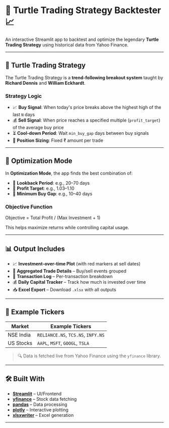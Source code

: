 # 🐢 Turtle Trading Strategy Backtester 📈

An interactive Streamlit app to backtest and optimize the legendary **Turtle Trading Strategy** using historical data from Yahoo Finance.

---

## 📖 Turtle Trading Strategy

The Turtle Trading Strategy is a **trend-following breakout system** taught by **Richard Dennis** and **William Eckhardt**.

### Strategy Logic

- 📈 **Buy Signal**: When today's price breaks above the highest high of the last `N` days
- 💰 **Sell Signal**: When price reaches a specified multiple (`profit_target`) of the average buy price
- ⏳ **Cool-down Period**: Wait `min_buy_gap` days between buy signals
- 🧮 **Position Sizing**: Fixed ₹ amount per trade

---

## 🧠 Optimization Mode

In **Optimization Mode**, the app finds the best combination of:

- 🔁 **Lookback Period**: e.g., 20–70 days
- 🎯 **Profit Target**: e.g., 1.03–1.10
- 📆 **Minimum Buy Gap**: e.g., 10–40 days

### Objective Function

Objective = Total Profit / (Max Investment + 1)


This helps maximize returns while controlling capital usage.

---

## 📊 Output Includes

- 📈 **Investment-over-time Plot** (with red markers at sell dates)
- 📘 **Aggregated Trade Details** – Buy/sell events grouped
- 📄 **Transaction Log** – Per-transaction breakdown
- 💰 **Daily Capital Tracker** – Track how much is invested over time
- 📥 **Excel Export** – Download `.xlsx` with all outputs

---

## 💼 Example Tickers

| Market     | Example Tickers                      |
|------------|--------------------------------------|
| NSE India  | `RELIANCE.NS`, `TCS.NS`, `INFY.NS`   |
| US Stocks  | `AAPL`, `MSFT`, `GOOGL`, `TSLA`      |

> 🔍 Data is fetched live from Yahoo Finance using the `yfinance` library.

---

## 🛠 Built With

- [**Streamlit**](https://streamlit.io/) – UI/Frontend
- [**yfinance**](https://github.com/ranaroussi/yfinance) – Stock data fetching
- [**pandas**](https://pandas.pydata.org/) – Data processing
- [**plotly**](https://plotly.com/) – Interactive plotting
- [**xlsxwriter**](https://xlsxwriter.readthedocs.io/) – Excel generation

---
